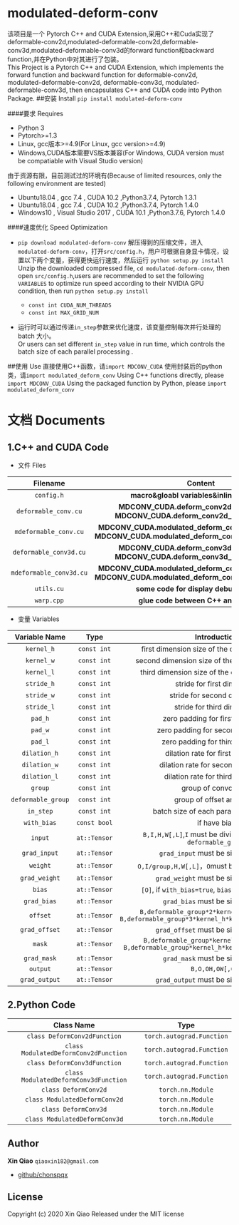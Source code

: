 # modulated-deform-conv
该项目是一个 Pytorch C++ and CUDA Extension,采用C++和Cuda实现了deformable-conv2d,modulated-deformable-conv2d,deformable-conv3d,modulated-deformable-conv3d的forward function和backward function,并在Python中对其进行了包装。
<br />This Project is a Pytorch C++ and CUDA Extension, which implements  the forward function and backward function for deformable-conv2d, modulated-deformable-conv2d, deformable-conv3d, modulated-deformable-conv3d, then encapsulates C++ and CUDA  code into Python Package.
##安装 Install
`pip install modulated-deform-conv`

####要求 Requires
* Python 3
* Pytorch>=1.3
* Linux, gcc版本>=4.9(For Linux, gcc version>=4.9)
* Windows,CUDA版本需要VS版本兼容(For Windows, CUDA version must be compatiable with Visual Studio version)

由于资源有限，目前测试过的环境有(Because of limited resources, only the following environment are tested)
- Ubuntu18.04 , gcc 7.4 , CUDA 10.2 ,Python3.7.4, Pytorch 1.3.1
- Ubuntu18.04 , gcc 7.4 , CUDA 10.2 ,Python3.7.4, Pytorch 1.4.0
- Windows10 , Visual Studio 2017 , CUDA 10.1 ,Python3.7.6, Pytorch 1.4.0

####速度优化  Speed Optimization
* `pip download modulated-deform-conv`
解压得到的压缩文件，进入`modulated-deform-conv`，打开`src/config.h`，用户可根据自身显卡情况，设置以下两个变量，获得更快运行速度，然后运行 `python setup.py install`
<br>Unzip the downloaded compressed file, `cd modulated-deform-conv`, then open `src/config.h`,users are recommended to set the following `VARIABLES` to optimize run speed according to their NVIDIA GPU condition, then run `python setup.py install`
	* `const int CUDA_NUM_THREADS`
	* `const int MAX_GRID_NUM`

* 运行时可以通过传递`in_step`参数来优化速度，该变量控制每次并行处理的batch 大小。
<br> Or users can set different `in_step`  value in run time, which controls the batch size of each parallel processing .

##使用 Use
直接使用C++函数，请`import MDCONV_CUDA`
使用封装后的python类，请`import modulated_deform_conv`
Using C++ functions directly, please  `import MDCONV_CUDA`
Using the packaged function by Python, please `import modulated_deform_conv`

# 文档 Documents
## 1.C++ and CUDA Code
* 文件 Files

|Filename                      |Content                    |
|:--------------------------:| :-----------------------: |
|`config.h`      | **macro&gloabl variables&inline functions**       |
|`deformable_conv.cu`| **MDCONV_CUDA.deform_conv2d_forward_cuda MDCONV_CUDA.deform_conv2d_backward_cuda**  |
|`mdeformable_conv.cu`| **MDCONV_CUDA.modulated_deform_conv2d_forward_cuda MDCONV_CUDA.modulated_deform_conv2d_backward_cuda**  |
|`deformable_conv3d.cu`| **MDCONV_CUDA.deform_conv3d_forward_cuda  MDCONV_CUDA.deform_conv3d_backward_cuda**  |
|`mdeformable_conv3d.cu`| **MDCONV_CUDA.modulated_deform_conv3d_forward_cuda MDCONV_CUDA.modulated_deform_conv2d_backward_cuda**  |
|`utils.cu`| **some code for display debug outputs**  |
|`warp.cpp`| **glue code between C++ and Python**  |

* 变量 Variables

|Variable Name       |       Type              | Introduction |
| :--------------------:  | :-------------------: |:----------------:|
|`kernel_h`| `const int`|first dimension size of the convolution kernel|
|`kernel_w`| `const int`|second dimension size of the convolution kernel|
|`kernel_l`| `const int`|third dimension size of the convolution kernel|
|`stride_h`| `const int`|stride for first dimension|
|`stride_w`| `const int`|stride for second dimension|
|`stride_l`| `const int`|stride for third dimension|
|`pad_h`| `const int`|zero padding for first dimension|
|`pad_w`| `const int`|zero padding for second dimension|
|`pad_l`| `const int`|zero padding for third dimension|
|`dilation_h`| `const int`|dilation rate for first dimension|
|`dilation_w`| `const int`|dilation rate for second dimension|
|`dilation_l`| `const int`|dilation rate for third dimension|
|`group`| `const int`|group of convolution |
|`deformable_group`| `const int`|group of offset and mask |
|`in_step`| `const int`|batch size of each parallel processing|
|`with_bias`| `const bool`|if have bias|
|`input`| `at::Tensor` |`B,I,H,W[,L]`,`I` must be divisible by`group` and ` deformable_group`|
|`grad_input`| `at::Tensor` |`grad_input` must be size like `input` |
|`weight`| `at::Tensor` |`O,I/group,H,W[,L]`，`O`must be divisible by`group`|
|`grad_weight`| `at::Tensor` |`grad_weight` must be size like `weight`|
|`bias`| `at::Tensor` |`[O]`, if `with_bias=true`, `bias` must be non-null|
|`grad_bias`| `at::Tensor` |`grad_bias` must be size like `bias`|
|`offset`| `at::Tensor` |`B,deformable_group*2*kernel_h*kernel_w,H,W` `B,deformable_group*3*kernel_h*kernel_w*kernel_l,H,W,L`|
|`grad_offset`| `at::Tensor` |`grad_offset` must be size like `offset`|
|`mask`| `at::Tensor` |`B,deformable_group*kernel_h*kernel_w,H,W` `B,deformable_group*kernel_h*kernel_w*kernel_l,H,W,L`|
|`grad_mask`| `at::Tensor` |`grad_mask` must be size like `mask`|
|`output`| `at::Tensor` |`B,O,OH,OW[,OL]`|
|`grad_output`| `at::Tensor` |`grad_output` must be size like `output`|

## 2.Python Code

|Class Name                     |Type                    |
|:--------------------------:| :-----------------------: |
|`class DeformConv2dFunction`      | `torch.autograd.Function`       |
|`class ModulatedDeformConv2dFunction`      | `torch.autograd.Function`      |
|`class DeformConv3dFunction`      | `torch.autograd.Function`       |
|`class ModulatedDeformConv3dFunction`      | `torch.autograd.Function`      |
|`class DeformConv2d`      | `torch.nn.Module`       |
|`class ModulatedDeformConv2d`      | `torch.nn.Module`      |
|`class DeformConv3d`      | `torch.nn.Module`       |
|`class ModulatedDeformConv3d`      | `torch.nn.Module`      |

## Author
**Xin Qiao** `qiaoxin182@gmail.com`
+ [github/chonspqx](https://github.com/chonspqx)

## License
Copyright (c) 2020 Xin Qiao
Released under the MIT license